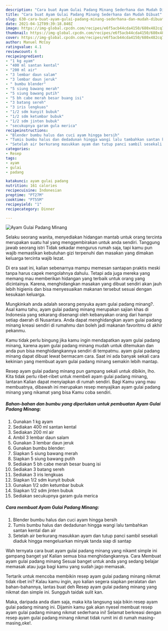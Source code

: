 ```yaml
---
description: "Cara buat Ayam Gulai Padang Minang Sederhana dan Mudah Dibuat"
title: "Cara buat Ayam Gulai Padang Minang Sederhana dan Mudah Dibuat"
slug: 630-cara-buat-ayam-gulai-padang-minang-sederhana-dan-mudah-dibuat
date: 2021-04-12T09:39:18.840Z
image: https://img-global.cpcdn.com/recipes/e6f5acb44cda4150/680x482cq70/ayam-gulai-padang-minang-foto-resep-utama.jpg
thumbnail: https://img-global.cpcdn.com/recipes/e6f5acb44cda4150/680x482cq70/ayam-gulai-padang-minang-foto-resep-utama.jpg
cover: https://img-global.cpcdn.com/recipes/e6f5acb44cda4150/680x482cq70/ayam-gulai-padang-minang-foto-resep-utama.jpg
author: Manuel McCoy
ratingvalue: 4.1
reviewcount: 6
recipeingredient:
- "1 kg ayam"
- "400 ml santan kental"
- "200 ml air"
- "3 lembar daun salam"
- "3 lembar daun jeruk"
- " bumbu blender"
- "5 siung bawang merah"
- "5 siung bawang putih"
- "5 bh cabe merah besar buang isi"
- "3 batang sereh"
- "3 iris lengkuas"
- "1/2 sdm kunyit bubuk"
- "1/2 sdm ketumbar bubuk"
- "1/2 sdm jinten bubuk"
- "secukupnya garam gula merica"
recipeinstructions:
- "Blender bumbu halus dan cuci ayam hingga bersih"
- "Tumis bumbu halus dan dedadunan hingga wangi lalu tambahkan santan kental dan air"
- "Setelah air berkurang masukkan ayam dan tutup panci sambil sesekali diaduk hingga mengeluarkan minyak tanda siap di santap"
categories:
- Resep
tags:
- ayam
- gulai
- padang

katakunci: ayam gulai padang 
nutrition: 161 calories
recipecuisine: Indonesian
preptime: "PT27M"
cooktime: "PT55M"
recipeyield: "1"
recipecategory: Dinner

---
```



![Ayam Gulai Padang Minang](https://img-global.cpcdn.com/recipes/e6f5acb44cda4150/680x482cq70/ayam-gulai-padang-minang-foto-resep-utama.jpg)

Selaku seorang wanita, menyediakan hidangan mantab untuk orang tercinta merupakan suatu hal yang menggembirakan untuk anda sendiri. Tanggung jawab seorang istri Tidak sekadar mengurus rumah saja, tapi kamu pun wajib memastikan kebutuhan gizi terpenuhi dan masakan yang dimakan keluarga tercinta wajib lezat.

Di era  saat ini, kalian sebenarnya mampu memesan santapan praktis meski tanpa harus capek mengolahnya dahulu. Tetapi ada juga mereka yang memang mau memberikan hidangan yang terbaik untuk orang yang dicintainya. Karena, menghidangkan masakan yang dibuat sendiri akan jauh lebih higienis dan bisa menyesuaikan makanan tersebut sesuai dengan kesukaan keluarga. 



Mungkinkah anda adalah seorang penyuka ayam gulai padang minang?. Asal kamu tahu, ayam gulai padang minang merupakan sajian khas di Indonesia yang sekarang disenangi oleh kebanyakan orang dari hampir setiap daerah di Nusantara. Anda dapat menghidangkan ayam gulai padang minang kreasi sendiri di rumahmu dan boleh jadi makanan favoritmu di akhir pekanmu.

Kamu tidak perlu bingung jika kamu ingin mendapatkan ayam gulai padang minang, karena ayam gulai padang minang mudah untuk ditemukan dan anda pun bisa menghidangkannya sendiri di tempatmu. ayam gulai padang minang dapat dibuat lewat bermacam cara. Saat ini ada banyak sekali cara kekinian yang membuat ayam gulai padang minang semakin lebih mantap.

Resep ayam gulai padang minang pun gampang sekali untuk dibikin, lho. Kita tidak perlu ribet-ribet untuk membeli ayam gulai padang minang, lantaran Kalian dapat menyiapkan di rumah sendiri. Bagi Kamu yang mau membuatnya, dibawah ini merupakan resep menyajikan ayam gulai padang minang yang nikamat yang bisa Kamu coba sendiri.

<!--inarticleads1-->

##### Bahan-bahan dan bumbu yang diperlukan untuk pembuatan Ayam Gulai Padang Minang:

1. Gunakan 1 kg ayam
1. Sediakan 400 ml santan kental
1. Sediakan 200 ml air
1. Ambil 3 lembar daun salam
1. Gunakan 3 lembar daun jeruk
1. Gunakan  bumbu blender:
1. Siapkan 5 siung bawang merah
1. Siapkan 5 siung bawang putih
1. Sediakan 5 bh cabe merah besar buang isi
1. Sediakan 3 batang sereh
1. Sediakan 3 iris lengkuas
1. Siapkan 1/2 sdm kunyit bubuk
1. Gunakan 1/2 sdm ketumbar bubuk
1. Siapkan 1/2 sdm jinten bubuk
1. Sediakan secukupnya garam gula merica




<!--inarticleads2-->

##### Cara membuat Ayam Gulai Padang Minang:

1. Blender bumbu halus dan cuci ayam hingga bersih
1. Tumis bumbu halus dan dedadunan hingga wangi lalu tambahkan santan kental dan air
1. Setelah air berkurang masukkan ayam dan tutup panci sambil sesekali diaduk hingga mengeluarkan minyak tanda siap di santap




Wah ternyata cara buat ayam gulai padang minang yang nikamt simple ini gampang banget ya! Kalian semua bisa menghidangkannya. Cara Membuat ayam gulai padang minang Sesuai banget untuk anda yang sedang belajar memasak atau juga bagi kamu yang sudah jago memasak.

Tertarik untuk mencoba membikin resep ayam gulai padang minang nikmat tidak ribet ini? Kalau kamu ingin, ayo kalian segera siapkan peralatan dan bahan-bahannya, lantas buat deh Resep ayam gulai padang minang yang nikmat dan simple ini. Sungguh taidak sulit kan. 

Maka, daripada anda diam saja, maka kita langsung saja bikin resep ayam gulai padang minang ini. Dijamin kamu gak akan nyesel membuat resep ayam gulai padang minang nikmat sederhana ini! Selamat berkreasi dengan resep ayam gulai padang minang nikmat tidak rumit ini di rumah masing-masing,oke!.

